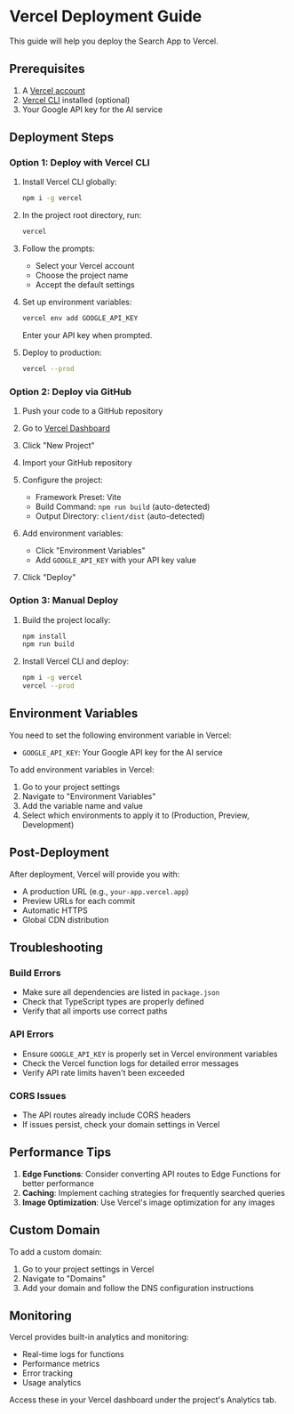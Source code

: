 # Vercel Deployment Guide

This guide will help you deploy the Search App to Vercel.

## Prerequisites

1. A [Vercel account](https://vercel.com/signup)
2. [Vercel CLI](https://vercel.com/docs/cli) installed (optional)
3. Your Google API key for the AI service

## Deployment Steps

### Option 1: Deploy with Vercel CLI

1. Install Vercel CLI globally:
   ```bash
   npm i -g vercel
   ```

2. In the project root directory, run:
   ```bash
   vercel
   ```

3. Follow the prompts:
   - Select your Vercel account
   - Choose the project name
   - Accept the default settings

4. Set up environment variables:
   ```bash
   vercel env add GOOGLE_API_KEY
   ```
   Enter your API key when prompted.

5. Deploy to production:
   ```bash
   vercel --prod
   ```

### Option 2: Deploy via GitHub

1. Push your code to a GitHub repository

2. Go to [Vercel Dashboard](https://vercel.com/dashboard)

3. Click "New Project"

4. Import your GitHub repository

5. Configure the project:
   - Framework Preset: Vite
   - Build Command: `npm run build` (auto-detected)
   - Output Directory: `client/dist` (auto-detected)

6. Add environment variables:
   - Click "Environment Variables"
   - Add `GOOGLE_API_KEY` with your API key value

7. Click "Deploy"

### Option 3: Manual Deploy

1. Build the project locally:
   ```bash
   npm install
   npm run build
   ```

2. Install Vercel CLI and deploy:
   ```bash
   npm i -g vercel
   vercel --prod
   ```

## Environment Variables

You need to set the following environment variable in Vercel:

- `GOOGLE_API_KEY`: Your Google API key for the AI service

To add environment variables in Vercel:
1. Go to your project settings
2. Navigate to "Environment Variables"
3. Add the variable name and value
4. Select which environments to apply it to (Production, Preview, Development)

## Post-Deployment

After deployment, Vercel will provide you with:
- A production URL (e.g., `your-app.vercel.app`)
- Preview URLs for each commit
- Automatic HTTPS
- Global CDN distribution

## Troubleshooting

### Build Errors
- Make sure all dependencies are listed in `package.json`
- Check that TypeScript types are properly defined
- Verify that all imports use correct paths

### API Errors
- Ensure `GOOGLE_API_KEY` is properly set in Vercel environment variables
- Check the Vercel function logs for detailed error messages
- Verify API rate limits haven't been exceeded

### CORS Issues
- The API routes already include CORS headers
- If issues persist, check your domain settings in Vercel

## Performance Tips

1. **Edge Functions**: Consider converting API routes to Edge Functions for better performance
2. **Caching**: Implement caching strategies for frequently searched queries
3. **Image Optimization**: Use Vercel's image optimization for any images

## Custom Domain

To add a custom domain:
1. Go to your project settings in Vercel
2. Navigate to "Domains"
3. Add your domain and follow the DNS configuration instructions

## Monitoring

Vercel provides built-in analytics and monitoring:
- Real-time logs for functions
- Performance metrics
- Error tracking
- Usage analytics

Access these in your Vercel dashboard under the project's Analytics tab.